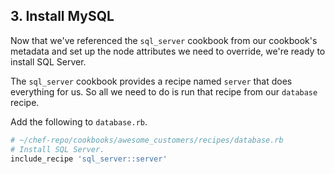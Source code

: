 ## 3. Install MySQL

Now that we've referenced the `sql_server` cookbook from our cookbook's metadata and set up the node attributes we need to override, we're ready to install SQL Server.

The `sql_server` cookbook provides a recipe named `server` that does everything for us. So all we need to do is run that recipe from our `database` recipe.

Add the following to <code class="file-path">database.rb</code>.

```ruby
# ~/chef-repo/cookbooks/awesome_customers/recipes/database.rb
# Install SQL Server.
include_recipe 'sql_server::server'
```
